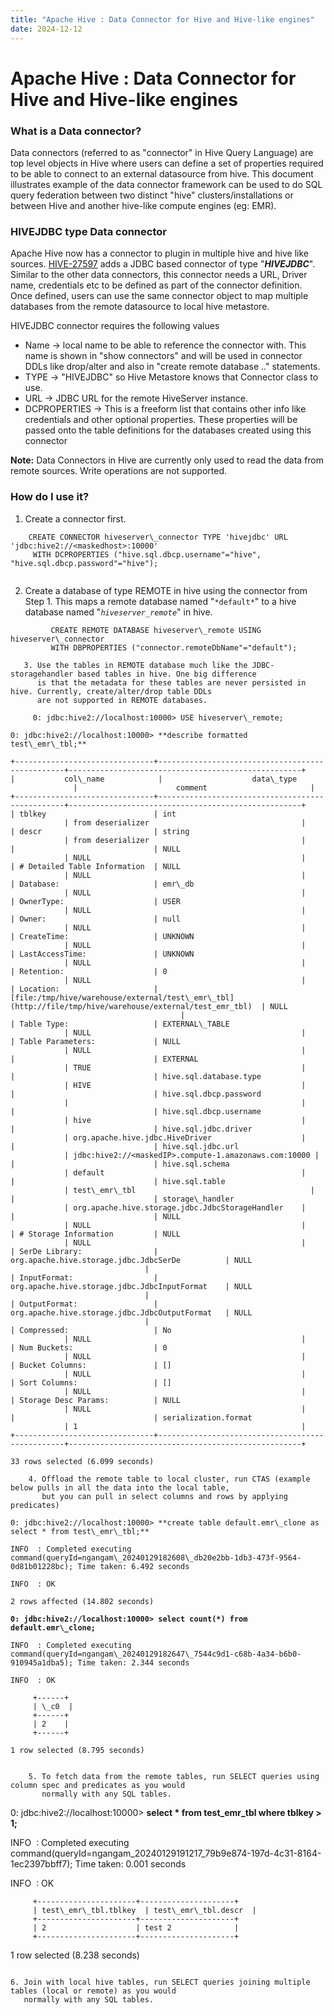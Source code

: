 ```yaml
---
title: "Apache Hive : Data Connector for Hive and Hive-like engines"
date: 2024-12-12
---
```










# Apache Hive : Data Connector for Hive and Hive-like engines






### What is a Data connector?

Data connectors (referred to as "connector" in Hive Query Language) are top level objects in Hive where users can define a set of properties required to be able to connect to an external datasource from hive. This document illustrates example of the data connector framework can be used to do SQL query federation between two distinct "hive" clusters/installations or between Hive and another hive-like compute engines (eg: EMR).

  


### HIVEJDBC type Data connector

Apache Hive now has a connector to plugin in multiple hive and hive like sources. [HIVE-27597](https://issues.apache.org/jira/browse/HIVE-27597) adds a JDBC based connector of type "***HIVEJDBC***". Similar to the other data connectors, this connector needs a URL, Driver name, credentials etc to be defined as part of the connector definition. Once defined, users can use the same connector object to map multiple databases from the remote datasource to local hive metastore.

  


HIVEJDBC connector requires the following values

* Name → local name to be able to reference the connector with. This name is shown in "show connectors" and will be used in connector DDLs like drop/alter and also in "create remote database .." statements.
* TYPE → "HIVEJDBC" so Hive Metastore knows that Connector class to use.
* URL → JDBC URL for the remote HiveServer instance.
* DCPROPERTIES → This is a freeform list that contains other info like credentials and other optional properties. These properties will be passed onto the table definitions for the databases created using this connector

**Note:** Data Connectors in Hive are currently only used to read the data from remote sources. Write operations are not supported.

### How do I use it?

1. Create a connector first.
```
    CREATE CONNECTOR hiveserver\_connector TYPE 'hivejdbc' URL 'jdbc:hive2://<maskedhost>:10000'   
     WITH DCPROPERTIES ("hive.sql.dbcp.username"="hive", "hive.sql.dbcp.password"="hive");  
  

```
2. Create a database of type REMOTE in hive using the connector from Step 1. This maps a remote database named "`*default*`" to a hive database named "*`hiveserver_remote`*" in hive.


```
         CREATE REMOTE DATABASE hiveserver\_remote USING hiveserver\_connector   
         WITH DBPROPERTIES ("connector.remoteDbName"="default");  
     
   3. Use the tables in REMOTE database much like the JDBC-storagehandler based tables in hive. One big difference   
      is that the metadata for these tables are never persisted in hive. Currently, create/alter/drop table DDLs   
      are not supported in REMOTE databases.   
  
     0: jdbc:hive2://localhost:10000> USE hiveserver\_remote;
```
`0: jdbc:hive2://localhost:10000> **describe formatted test\_emr\_tbl;**`


```
+-------------------------------+-------------------------------------------------+----------------------------------------------------+  
|           col\_name            |                    data\_type                    |                      comment                       |  
+-------------------------------+-------------------------------------------------+----------------------------------------------------+  
| tblkey                        | int                                             | from deserializer                                  |  
| descr                         | string                                          | from deserializer                                  |  
|                               | NULL                                            | NULL                                               |  
| # Detailed Table Information  | NULL                                            | NULL                                               |  
| Database:                     | emr\_db                                          | NULL                                               |  
| OwnerType:                    | USER                                            | NULL                                               |  
| Owner:                        | null                                            | NULL                                               |  
| CreateTime:                   | UNKNOWN                                         | NULL                                               |  
| LastAccessTime:               | UNKNOWN                                         | NULL                                               |  
| Retention:                    | 0                                               | NULL                                               |  
| Location:                     | [file:/tmp/hive/warehouse/external/test\_emr\_tbl](http://file/tmp/hive/warehouse/external/test_emr_tbl)  | NULL                                               |  
| Table Type:                   | EXTERNAL\_TABLE                                  | NULL                                               |  
| Table Parameters:             | NULL                                            | NULL                                               |  
|                               | EXTERNAL                                        | TRUE                                               |  
|                               | hive.sql.database.type                          | HIVE                                               |  
|                               | hive.sql.dbcp.password                          |                                                    |  
|                               | hive.sql.dbcp.username                          | hive                                               |  
|                               | hive.sql.jdbc.driver                            | org.apache.hive.jdbc.HiveDriver                    |  
|                               | hive.sql.jdbc.url                               | jdbc:hive2://<maskedIP>.compute-1.amazonaws.com:10000 |  
|                               | hive.sql.schema                                 | default                                            |  
|                               | hive.sql.table                                  | test\_emr\_tbl                                       |  
|                               | storage\_handler                                 | org.apache.hive.storage.jdbc.JdbcStorageHandler    |  
|                               | NULL                                            | NULL                                               |  
| # Storage Information         | NULL                                            | NULL                                               |  
| SerDe Library:                | org.apache.hive.storage.jdbc.JdbcSerDe          | NULL                                               |  
| InputFormat:                  | org.apache.hive.storage.jdbc.JdbcInputFormat    | NULL                                               |  
| OutputFormat:                 | org.apache.hive.storage.jdbc.JdbcOutputFormat   | NULL                                               |  
| Compressed:                   | No                                              | NULL                                               |  
| Num Buckets:                  | 0                                               | NULL                                               |  
| Bucket Columns:               | []                                              | NULL                                               |  
| Sort Columns:                 | []                                              | NULL                                               |  
| Storage Desc Params:          | NULL                                            | NULL                                               |  
|                               | serialization.format                            | 1                                                  |  
+-------------------------------+-------------------------------------------------+----------------------------------------------------+
```
`33 rows selected (6.099 seconds)`

  



```
    4. Offload the remote table to local cluster, run CTAS (example below pulls in all the data into the local table,   
       but you can pull in select columns and rows by applying predicates)
```
`0: jdbc:hive2://localhost:10000> **create table default.emr\_clone as select * from test\_emr\_tbl;**`

`INFO  : Completed executing command(queryId=ngangam\_20240129182608\_db20e2bb-1db3-473f-9564-0d81b01228bc); Time taken: 6.492 seconds`

`INFO  : OK`

`2 rows affected (14.802 seconds)`

  


**`0: jdbc:hive2://localhost:10000> select count(*) from default.emr\_clone;`**

`INFO  : Completed executing command(queryId=ngangam\_20240129182647\_7544c9d1-c68b-4a34-b6b0-910945a1dba5); Time taken: 2.344 seconds`

`INFO  : OK`


```
     +------+  
     | \_c0  |  
     +------+  
     | 2    |  
     +------+
```
`1 row selected (8.795 seconds)` 


```
  
    5. To fetch data from the remote tables, run SELECT queries using column spec and predicates as you would   
       normally with any SQL tables.
```
0: jdbc:hive2://localhost:10000> **select * from test\_emr\_tbl where tblkey > 1;**

INFO  : Completed executing command(queryId=ngangam\_20240129191217\_79b9e874-197d-4c31-8164-1ec2397bbff7); Time taken: 0.001 seconds

INFO  : OK


```
     +----------------------+---------------------+  
     | test\_emr\_tbl.tblkey  | test\_emr\_tbl.descr  |  
     +----------------------+---------------------+  
     | 2                    | test 2              |  
     +----------------------+---------------------+
```
1 row selected (8.238 seconds)


```
  
6. Join with local hive tables, run SELECT queries joining multiple tables (local or remote) as you would   
   normally with any SQL tables.
```


 

 

